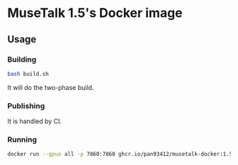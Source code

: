 # MuseTalk 1.5's Docker image

## Usage

### Building

```bash
bash build.sh
```

It will do the two-phase build.

### Publishing

It is handled by CI.

### Running

```bash
docker run --gpus all -p 7860:7860 ghcr.io/pan93412/musetalk-docker:1.5-gradio
```
